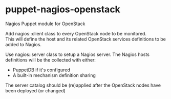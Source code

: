 puppet-nagios-openstack
=======================

Nagios Puppet module for OpenStack 

Add nagios::client class to every OpenStack node to be monitored.  
This will define the host and its related OpenStack services definitions to be added to Nagios.

Use nagios::server class to setup a Nagios server.
The Nagios hosts definitions will be the collected with either:
- PuppetDB if it's configured
- A built-in mechanism definition sharing

The server catalog should be (re)applied after the OpenStack nodes have been deployed (or changed)
